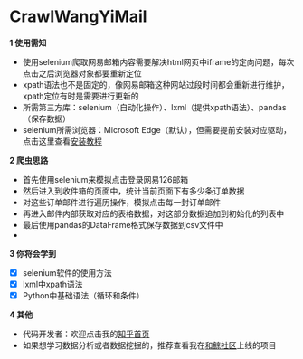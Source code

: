 # CrawlWangYiMail
**1 使用需知**
- 使用selenium爬取网易邮箱内容需要解决html网页中iframe的定向问题，每次点击之后浏览器对象都要重新定位
- xpath语法也不是固定的，像网易邮箱这种网站过段时间都会重新进行维护，xpath定位有时是需要进行更新的
- 所需第三方库：selenium（自动化操作）、lxml（提供xpath语法）、pandas（保存数据）
- selenium所需浏览器：Microsoft Edge（默认），但需要提前安装对应驱动，点击这里查看[安装教程](https://blog.csdn.net/tk1023/article/details/109078613)

**2 爬虫思路**
- 首先使用selenium来模拟点击登录网易126邮箱
- 然后进入到收件箱的页面中，统计当前页面下有多少条订单数据
- 对这些订单邮件进行遍历操作，模拟点击每一封订单邮件
- 再进入邮件内部获取对应的表格数据，对这部分数据追加到初始化的列表中
- 最后使用pandas的DataFrame格式保存数据到csv文件中
- 
**3 你将会学到**
- [x] selenium软件的使用方法
- [x] lxml中xpath语法
- [x] Python中基础语法（循环和条件）

**4 其他**
- 代码开发者：欢迎点击我的[知乎首页](https://www.zhihu.com/people/zkl66)
- 如果想学习数据分析或者数据挖掘的，推荐查看我在[和鲸社区](https://www.heywhale.com/mw/project/61342a57c9c30f001878d043)上线的项目
